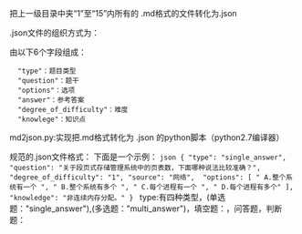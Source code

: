 把上一级目录中夹“1”至“15”内所有的 .md格式的文件转化为.json

.json文件的组织方式为：

   由以下6个字段组成：

      "type"：题目类型
      "question"：题干
      "options"：选项
      "answer"：参考答案
      "degree_of_difficulty"：难度
      "knowlege"：知识点
      
md2json.py:实现把.md格式转化为 .json  的python脚本（python2.7编译器）

规范的.json文件格式：
    下面是一个示例：
    ```json
   {
      "type": "single_answer",
      "question": "关于段页式存储管理系统中的页表数，下面哪种说法比较准确？",
      "degree_of_difficulty": "1",
      "source": "网络", 
      "options": [
         " A.整个系统有一个 ",
         " B.整个系统有多个 ",
         " C.每个进程有一个 ",
         " D.每个进程有多个"
      ],
      "knowledge": "非连续内存分配。"
      }
    ```
   type:有四种类型，(单选题："single_answer"),(多选题："multi_answer")，填空题：，问答题，判断题：
